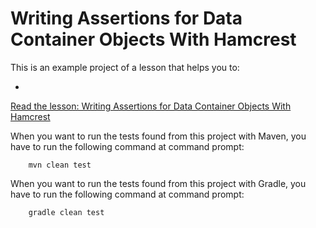 # Writing Assertions for Data Container Objects With Hamcrest

This is an example project of a lesson that helps you to:

*

[Read the lesson: Writing Assertions for Data Container Objects With Hamcrest](https://www.cleantestautomation.com/lessons/writing-assertions-for-data-container-objects-with-hamcrest)

When you want to run the tests found from this project with Maven, you have to run the
following command at command prompt:

        mvn clean test

When you want to run the tests found from this project with Gradle, you have to run the
following command at command prompt: 

        gradle clean test

